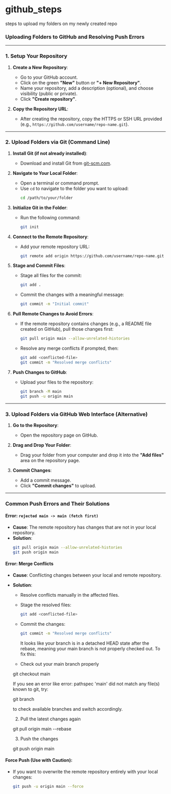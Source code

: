 # github_steps
steps to upload my folders on my newly created repo


### **Uploading Folders to GitHub and Resolving Push Errors**

---

### **1. Setup Your Repository**
1. **Create a New Repository**:
   - Go to your GitHub account.
   - Click on the green **"New"** button or **"+ New Repository"**.
   - Name your repository, add a description (optional), and choose visibility (public or private).
   - Click **"Create repository"**.

2. **Copy the Repository URL**:
   - After creating the repository, copy the HTTPS or SSH URL provided (e.g., `https://github.com/username/repo-name.git`).

---

### **2. Upload Folders via Git (Command Line)**

1. **Install Git (if not already installed)**:
   - Download and install Git from [git-scm.com](https://git-scm.com/).

2. **Navigate to Your Local Folder**:
   - Open a terminal or command prompt.
   - Use `cd` to navigate to the folder you want to upload:
     ```bash
     cd /path/to/your/folder
     ```

3. **Initialize Git in the Folder**:
   - Run the following command:
     ```bash
     git init
     ```

4. **Connect to the Remote Repository**:
   - Add your remote repository URL:
     ```bash
     git remote add origin https://github.com/username/repo-name.git
     ```

5. **Stage and Commit Files**:
   - Stage all files for the commit:
     ```bash
     git add .
     ```
   - Commit the changes with a meaningful message:
     ```bash
     git commit -m "Initial commit"
     ```

6. **Pull Remote Changes to Avoid Errors**:
   - If the remote repository contains changes (e.g., a README file created on GitHub), pull those changes first:
     ```bash
     git pull origin main --allow-unrelated-histories
     ```
   - Resolve any merge conflicts if prompted, then:
     ```bash
     git add <conflicted-file>
     git commit -m "Resolved merge conflicts"
     ```

7. **Push Changes to GitHub**:
   - Upload your files to the repository:
     ```bash
     git branch -M main
     git push -u origin main
     ```

---

### **3. Upload Folders via GitHub Web Interface (Alternative)**

1. **Go to the Repository**:
   - Open the repository page on GitHub.

2. **Drag and Drop Your Folder**:
   - Drag your folder from your computer and drop it into the **"Add files"** area on the repository page.

3. **Commit Changes**:
   - Add a commit message.
   - Click **"Commit changes"** to upload.

---

### **Common Push Errors and Their Solutions**

#### **Error: `rejected main -> main (fetch first)`**
- **Cause**: The remote repository has changes that are not in your local repository.
- **Solution**:
  ```bash
  git pull origin main --allow-unrelated-histories
  git push origin main
  ```

#### **Error: Merge Conflicts**
- **Cause**: Conflicting changes between your local and remote repository.
- **Solution**:
  - Resolve conflicts manually in the affected files.
  - Stage the resolved files:
    ```bash
    git add <conflicted-file>
    ```
  - Commit the changes:
    ```bash
    git commit -m "Resolved merge conflicts"
    ```

    It looks like your branch is in a detached HEAD state after the rebase, meaning your main branch is not properly checked out. To fix this:

   - Check out your main branch properly

    git checkout main

   If you see an error like error: pathspec 'main' did not match any file(s) known to git, try:

   git branch
  
   to check available branches and switch accordingly.

   2. Pull the latest changes again
   
   git pull origin main --rebase
  
   3. Push the changes

   git push origin main

#### **Force Push (Use with Caution)**:
- If you want to overwrite the remote repository entirely with your local changes:
  ```bash
  git push -u origin main --force
  ```

